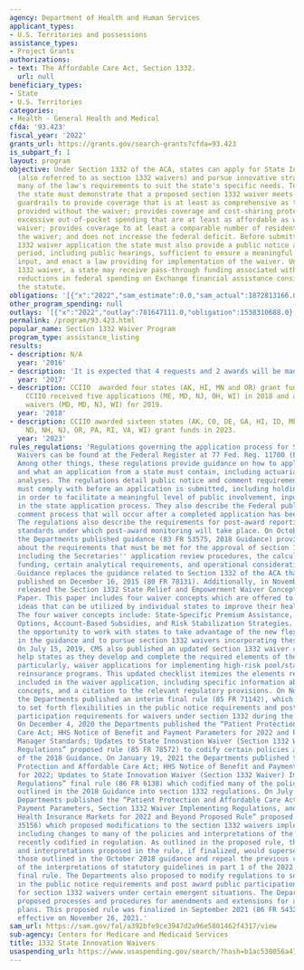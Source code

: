 ```yaml
---
agency: Department of Health and Human Services
applicant_types:
- U.S. Territories and possessions
assistance_types:
- Project Grants
authorizations:
- text: The Affordable Care Act, Section 1332.
  url: null
beneficiary_types:
- State
- U.S. Territories
categories:
- Health - General Health and Medical
cfda: '93.423'
fiscal_year: '2022'
grants_url: https://grants.gov/search-grants?cfda=93.423
is_subpart_f: 1
layout: program
objective: Under Section 1332 of the ACA, states can apply for State Innovation Waivers
  (also referred to as section 1332 waivers) and pursue innovative strategies to adapt
  many of the law's requirements to suit the state's specific needs. To receive approval,
  the state must demonstrate that a proposed section 1332 waiver meets the statutory
  guardrails to provide coverage that is at least as comprehensive as the coverage
  provided without the waiver; provides coverage and cost-sharing protections against
  excessive out-of-pocket spending that are at least as affordable as without the
  waiver; provides coverage to at least a comparable number of residents as without
  the waiver; and does not increase the federal deficit. Before submitting its section
  1332 waiver application the state must also provide a public notice and comment
  period, including public hearings, sufficient to ensure a meaningful level of public
  input, and enact a law providing for implementation of the waiver. Under a section
  1332 waiver, a state may receive pass-through funding associated with the resulting
  reductions in federal spending on Exchange financial assistance consistent with
  the statute.
obligations: '[{"x":"2022","sam_estimate":0.0,"sam_actual":1872813166.0,"usa_spending_actual":1931687847.7},{"x":"2023","sam_estimate":2849517625.0,"sam_actual":0.0,"usa_spending_actual":2849517625.27},{"x":"2024","sam_estimate":0.0,"sam_actual":0.0,"usa_spending_actual":13669801868.0}]'
other_program_spending: null
outlays: '[{"x":"2022","outlay":781647111.0,"obligation":1538310688.0},{"x":"2023","outlay":60821971.61,"obligation":963168145.0},{"x":"2024","outlay":4592133489.26,"obligation":10006274997.0}]'
permalink: /program/93.423.html
popular_name: Section 1332 Waiver Program
program_type: assistance_listing
results:
- description: N/A
  year: '2016'
- description: 'It is expected that 4 requests and 2 awards will be made in FY17. '
  year: '2017'
- description: CCIIO  awarded four states (AK, HI, MN and OR) grant funds in 2018.
    CCIIO received five applications (ME, MD, NJ, OH, WI) in 2018 and approved four
    waivers (MD, MD, NJ, WI) for 2019.
  year: '2018'
- description: CCIIO awarded sixteen states (AK, CO, DE, GA, HI, ID, ME, MD, MN, MT,
    ND, NH, NJ, OR, PA, RI, VA, WI) grant funds in 2023.
  year: '2023'
rules_regulations: 'Regulations governing the application process for State Innovation
  Waivers can be found at the Federal Register at 77 Fed. Reg. 11700 (Feb. 27, 2012).
  Among other things, these regulations provide guidance on how to apply for a waiver
  and what an application from a state must contain, including actuarial and economic
  analyses. The regulations detail public notice and comment requirements that a state
  must comply with before an application is submitted, including holding public hearings,
  in order to facilitate a meaningful level of public involvement, input, and transparency
  in the state application process. They also describe the Federal public notice and
  comment process that will occur after a completed application has been received.
  The regulations also describe the requirements for post-award reporting and the
  standards under which post-award monitoring will take place. On October 24, 2018,
  the Departments published guidance (83 FR 53575, 2018 Guidance) providing information
  about the requirements that must be met for the approval of section 1332 waivers,
  including the Secretaries'' application review procedures, the calculation of pass-through
  funding, certain analytical requirements, and operational considerations. The 2018
  Guidance replaces the guidance related to Section 1332 of the ACA that was previously
  published on December 16, 2015 (80 FR 78131). Additionally, in November 2018, CMS
  released the Section 1332 State Relief and Empowerment Waiver Concepts: Discussion
  Paper. This paper includes four waiver concepts which are offered to spur innovative
  ideas that can be utilized by individual states to improve their health care markets.
  The four waiver concepts include: State-Specific Premium Assistance, Adjusted Plan
  Options, Account-Based Subsidies, and Risk Stabilization Strategies. We welcome
  the opportunity to work with states to take advantage of the new flexibilities provided
  in the guidance and to pursue section 1332 waivers incorporating these waiver concepts.
  On July 15, 2019, CMS also published an updated section 1332 waiver checklist to
  help states as they develop and complete the required elements of their applications,
  particularly, waiver applications for implementing high-risk pool/state-operated
  reinsurance programs. This updated checklist itemizes the elements required to be
  included in the waiver application, including specific information about the waiver
  concepts, and a citation to the relevant regulatory provisions. On November 6, 2020,
  the Departments published an interim final rule (85 FR 71142), which revises regulations
  to set forth flexibilities in the public notice requirements and post award public
  participation requirements for waivers under section 1332 during the COVID-19 PHE.
  On December 4, 2020 the Departments published the “Patient Protection and Affordable
  Care Act; HHS Notice of Benefit and Payment Parameters for 2022 and Pharmacy Benefit
  Manager Standards; Updates to State Innovation Waiver (Section 1332 Waiver) Implementing
  Regulations” proposed rule (85 FR 78572) to codify certain policies and interpretations
  of the 2018 Guidance. On January 19, 2021 the Departments published the “Patient
  Protection and Affordable Care Act; HHS Notice of Benefit and Payment Parameters
  for 2022; Updates to State Innovation Waiver (Section 1332 Waiver) Implementing
  Regulations” final rule (86 FR 6138) which codified many of the policies and interpretations
  outlined in the 2018 Guidance into section 1332 regulations. On July 1, 2021 the
  Departments published the “Patient Protection and Affordable Care Act; Updating
  Payment Parameters, Section 1332 Waiver Implementing Regulations, and Improving
  Health Insurance Markets for 2022 and Beyond Proposed Rule” proposed rule (86 FR
  35156) which proposed modifications to the section 1332 waivers implementing regulations,
  including changes to many of the policies and interpretations of the guardrails
  recently codified in regulation. As outlined in the proposed rule, the policies
  and interpretations proposed in the rule, if finalized, would supersede and rescind
  those outlined in the October 2018 guidance and repeal the previous codification
  of the interpretations of statutory guidelines in part 1 of the 2022 Payment Notice
  final rule. The Departments also proposed to modify regulations to set forth flexibilities
  in the public notice requirements and post award public participation requirements
  for section 1332 waivers under certain emergent situations. The Departments also
  proposed processes and procedures for amendments and extensions for approved waiver
  plans. This proposed rule was finalized in September 2021 (86 FR 54323) and became
  effective on November 26, 2021.'
sam_url: https://sam.gov/fal/a392bfe9ce3947d2a96e5801462f4317/view
sub-agency: Centers for Medicare and Medicaid Services
title: 1332 State Innovation Waivers
usaspending_url: https://www.usaspending.gov/search/?hash=b1ac530056a471d1f57d026a9a06ca49
---
```

